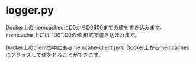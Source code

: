 # logger.py

Docker上のmemcachedにD0からD9600までの値を書き込みます。
memcache 上には "D0":D0の値 形式で書き込まれます。

Docker上のclientの中にあるmemcahe-client.pyで
Docker上からmemcached にアクセスして値をとることができます。